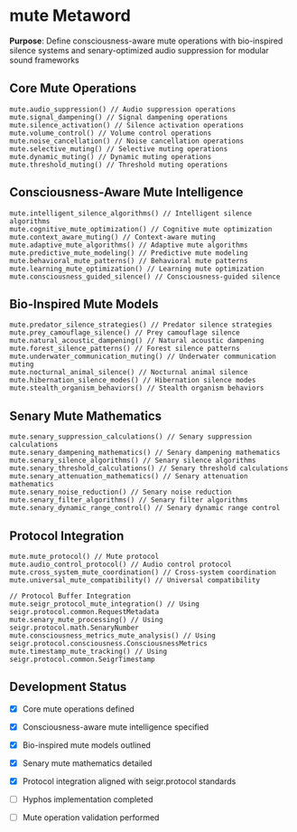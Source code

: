 # mute Metaword

**Purpose**: Define consciousness-aware mute operations with bio-inspired silence systems and senary-optimized audio suppression for modular sound frameworks

## Core Mute Operations

```hyphos
mute.audio_suppression() // Audio suppression operations
mute.signal_dampening() // Signal dampening operations
mute.silence_activation() // Silence activation operations
mute.volume_control() // Volume control operations
mute.noise_cancellation() // Noise cancellation operations
mute.selective_muting() // Selective muting operations
mute.dynamic_muting() // Dynamic muting operations
mute.threshold_muting() // Threshold muting operations
```

## Consciousness-Aware Mute Intelligence

```hyphos
mute.intelligent_silence_algorithms() // Intelligent silence algorithms
mute.cognitive_mute_optimization() // Cognitive mute optimization
mute.context_aware_muting() // Context-aware muting
mute.adaptive_mute_algorithms() // Adaptive mute algorithms
mute.predictive_mute_modeling() // Predictive mute modeling
mute.behavioral_mute_patterns() // Behavioral mute patterns
mute.learning_mute_optimization() // Learning mute optimization
mute.consciousness_guided_silence() // Consciousness-guided silence
```

## Bio-Inspired Mute Models

```hyphos
mute.predator_silence_strategies() // Predator silence strategies
mute.prey_camouflage_silence() // Prey camouflage silence
mute.natural_acoustic_dampening() // Natural acoustic dampening
mute.forest_silence_patterns() // Forest silence patterns
mute.underwater_communication_muting() // Underwater communication muting
mute.nocturnal_animal_silence() // Nocturnal animal silence
mute.hibernation_silence_modes() // Hibernation silence modes
mute.stealth_organism_behaviors() // Stealth organism behaviors
```

## Senary Mute Mathematics

```hyphos
mute.senary_suppression_calculations() // Senary suppression calculations
mute.senary_dampening_mathematics() // Senary dampening mathematics
mute.senary_silence_algorithms() // Senary silence algorithms
mute.senary_threshold_calculations() // Senary threshold calculations
mute.senary_attenuation_mathematics() // Senary attenuation mathematics
mute.senary_noise_reduction() // Senary noise reduction
mute.senary_filter_algorithms() // Senary filter algorithms
mute.senary_dynamic_range_control() // Senary dynamic range control
```

## Protocol Integration

```hyphos
mute.mute_protocol() // Mute protocol
mute.audio_control_protocol() // Audio control protocol
mute.cross_system_mute_coordination() // Cross-system coordination
mute.universal_mute_compatibility() // Universal compatibility

// Protocol Buffer Integration
mute.seigr_protocol_mute_integration() // Using seigr.protocol.common.RequestMetadata
mute.senary_mute_processing() // Using seigr.protocol.math.SenaryNumber
mute.consciousness_metrics_mute_analysis() // Using seigr.protocol.consciousness.ConsciousnessMetrics
mute.timestamp_mute_tracking() // Using seigr.protocol.common.SeigrTimestamp
```

## Development Status

- [x] Core mute operations defined
- [x] Consciousness-aware mute intelligence specified
- [x] Bio-inspired mute models outlined
- [x] Senary mute mathematics detailed
- [x] Protocol integration aligned with seigr.protocol standards
- [ ] Hyphos implementation completed
- [ ] Mute operation validation performed

